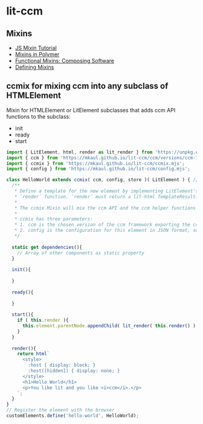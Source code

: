 # lit-ccm

## Mixins

* [JS Mixin Tutorial](https://javascript.info/mixins)
* [Mixins in Polymer](https://stackoverflow.com/questions/41839198/applying-behaviors-with-js-mixins-in-polymer-2)
* [Functional Mixins: Composing Software](https://medium.com/javascript-scene/functional-mixins-composing-software-ffb66d5e731c)
* [Defining Mixins](https://meowni.ca/posts/polymer-2-cheatsheet/#defining-a-mixin)

## ccmix for mixing ccm into any subclass of HTMLElement

Mixin for HTMLElement or LitElement subclasses that adds ccm API functions to the subclass:
* init
* ready
* start

```javascript
import { LitElement, html, render as lit_render } from 'https://unpkg.com/@polymer/lit-element/lit-element.js?module';
import { ccm } from 'https://mkaul.github.io/lit-ccm/ccm/versions/ccm-18.6.5.mjs';
import { ccmix } from 'https://mkaul.github.io/lit-ccm/ccmix.mjs';
import { config } from 'https://mkaul.github.io/lit-ccm/config.mjs';

class HelloWorld extends ccmix( ccm, config, store )( LitElement ) { // or HTMLElement
  /**
   * Define a template for the new element by implementing LitElement's
   * `render` function. `render` must return a lit-html TemplateResult.
   * 
   * The ccmix Mixin will mix the ccm API and the ccm helper functions into this element
   * 
   * ccmix has three parameters:
   * 1. ccm is the chosen version of the ccm framework exporting the ccm global namespace
   * 2. config is the configuration for this element in JSON format, see ccm wiki
   */
  
  static get dependencies(){
    // Array of other components as static property 
  }
  
  init(){
    
  }
  
  ready(){
    
  }
  
  start(){
    if ( this.render ){
      this.element.parentNode.appendChild( lit_render( this.render() ) );
    }
  }
  
  render(){ 
    return html`
      <style>
        :host { display: block; }
        :host([hidden]) { display: none; }
      </style>
      <h1>Hello World</h1>
      <p>You like lit and you like <i>ccm</i>.</p>
    `;
  }
}
// Register the element with the browser
customElements.define('hello-world', HelloWorld);
```